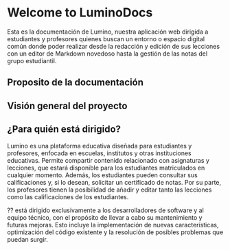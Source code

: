 # Welcome to LuminoDocs

Esta es la documentación de Lumino, nuestra aplicación web dirigida a estudiantes y profesores quienes buscan un entorno o espacio digital común donde poder realizar desde la redacción y edición de sus lecciones con un editor de Markdown novedoso hasta la gestión de las notas del grupo estudiantil.

## Proposito de la documentación

## Visión general del proyecto

## ¿Para quién está dirigido?

Lumino es una plataforma educativa diseñada para estudiantes y profesores, enfocada en escuelas, institutos y otras instituciones educativas. Permite compartir contenido relacionado con asignaturas y lecciones, que estará disponible para los estudiantes matriculados en cualquier momento. Además, los estudiantes pueden consultar sus calificaciones y, si lo desean, solicitar un certificado de notas. Por su parte, los profesores tienen la posibilidad de añadir y editar tanto las lecciones como las calificaciones de los estudiantes.

?? está dirigido exclusivamente a los desarrolladores de software y al equipo técnico, con el propósito de llevar a cabo su mantenimiento y futuras mejoras. Esto incluye la implementación de nuevas características, optimización del código existente y la resolución de posibles problemas que puedan surgir.

